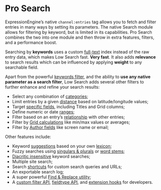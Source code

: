 <!--
    This source file is part of the open source project
    ExpressionEngine User Guide (https://github.com/ExpressionEngine/ExpressionEngine-User-Guide)

    @link      https://expressionengine.com/
    @copyright Copyright (c) 2003-2020, Packet Tide, LLC (https://packettide.com)
    @license   https://expressionengine.com/license Licensed under Apache License, Version 2.0
-->

# Pro Search

ExpressionEngine’s native `channel:entries` tag allows you to fetch and filter entries in many ways by setting its parameters. The native Search module allows for filtering by keyword, but is limited in its capabilities. Pro Search combines the two into one module and then throw in extra features, filters, and a performance boost.


Searching by **keywords** uses a custom [full-text](http://dev.mysql.com/doc/refman/5.5/en/fulltext-search.html) index instead of the raw entry data, which makes Low Search fast. **Very fast**. It also adds **relevance** to search results which can be influenced by applying **weight** to any searchable field.

Apart from the powerful [keywords filter](/add-ons/pro-search/filters.md#keywords), and the ability to **use any native parameter as a search filter**, Low Search adds several other filters to further enhance and refine your search results:

- Select any combination of [categories](/add-ons/pro-search/filters.md#categories);
- Limit entries by a given [distance](/add-ons/pro-search/filters.md#distance) based on latitude/longitude values;
- Target [specific fields](/add-ons/pro-search/filters.md#field-search), including Titles and Grid columns;
- Define numeric or date [ranges](/add-ons/pro-search/filters.md#ranges);
- Filter based on an entry’s [relationship](/add-ons/pro-search/filters.md#relationships) with other entries;
- Filter by [Grid calculations](https://github.com/low/low_search_table) like min/max values or averages;
- Filter by [Author fields](https://github.com/low/low_search_members) like screen name or email;

Other features include:

- Keyword [suggestions](/add-ons/pro-search/tags.md#suggestions-tag) based on your own [lexicon](/add-ons/pro-search/lexicon.md);
- Fuzzy searches using [singulars & plurals](/add-ons/pro-search/filters.md#keywords-inflect) or [word stems](/add-ons/pro-search/filters.md#keywords-stem);
- [Diacritic insensitive](/add-ons/pro-search/collections.md#diacritics) keyword searches;
- Multiple site search;
- Search [shortcuts](/add-ons/pro-search/shortcuts.md) for custom search queries and URLs;
- An exportable search log;
- A super powerful [Find & Replace utility](/add-ons/pro-search/find-replace.md);
- A [custom filter API](/add-ons/pro-search/development/create.md), [fieldtype API](/add-ons/pro-search/development/api.md), and [extension hooks](/add-ons/pro-search/development/hooks.md) for developers.